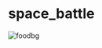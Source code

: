 # space_battle


![foodbg](https://user-images.githubusercontent.com/105741410/182183369-ec4ce6ca-5d81-461e-abf9-e363f077e4ff.jpg)
